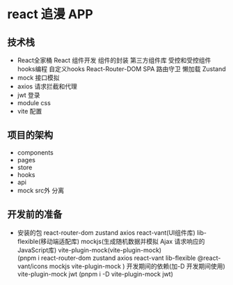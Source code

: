 # react  追漫 APP


## 技术栈
- React全家桶
   React 组件开发
   组件的封装
   第三方组件库
   受控和受控组件
   hooks编程  自定义hooks 
   React-Router-DOM
        SPA
        路由守卫
        懒加载
   Zustand
- mock 接口模拟
- axios 请求拦截和代理
- jwt 登录 
- module css
- vite 配置

## 项目的架构
- components
- pages
- store
- hooks
- api
- mock src外 分离

## 开发前的准备
- 安装的包
    react-router-dom  zustand axios
    react-vant(UI组件库) lib-flexible(移动端适配库)  mockjs(生成随机数据并模拟 Ajax 请求响应的JavaScript库)  vite-plugin-mock(vite-plugin-mock)      
    (pnpm i react-router-dom zustand axios react-vant lib-flexible @react-vant/icons mockjs vite-plugin-mock )
    开发期间的依赖(加-D 开发期间使用)
    vite-plugin-mock  jwt 
    (pnpm i -D vite-plugin-mock jwt)